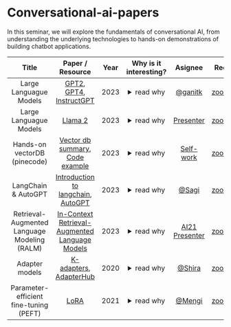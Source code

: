 # Conversational-ai-papers
In this seminar, we will explore the fundamentals of conversational AI, from understanding the underlying technologies to hands-on demonstrations of building chatbot applications.



| Title | Paper / Resource | Year | Why is it interesting? | Asignee | Recording | Slides 
|:---:|:---:|:---:|:---:|:---:|:---:|:---:|
|Large Languague Models|[GPT2](https://d4mucfpksywv.cloudfront.net/better-language-models/language_models_are_unsupervised_multitask_learners.pdf), [GPT4](https://arxiv.org/pdf/2303.08774.pdf), [InstructGPT](https://arxiv.org/pdf/2203.02155.pdf)| 2023 | <details><summary>read why</summary> A review of the greatest and latest LLMs.</details> |  [@ganitk]() |[zoom](TBD)(code)|[slides](TBD) |
|Large Languague Models|[Llama 2](https://ai.meta.com/research/publications/llama-2-open-foundation-and-fine-tuned-chat-models/)| 2023 | <details><summary>read why</summary> A review of the greatest and latest LLMs.</details> |  [Presenter]() |[zoom](TBD)(code)|[slides](TBD) |
|Hands-on vectorDB (pinecode)|[Vector db summary](https://www.pinecone.io/learn/vector-database/), [Code example](https://colab.research.google.com/github/pinecone-io/examples/blob/master/generation/gpt4-retrieval-augmentation/gpt-4-langchain-docs.ipynb#scrollTo=p0U9_7Fium8u)| 2023 | <details><summary>read why</summary> A short turtorial of how to use open source libraries to retrive documents. </details> |  [Self-work]() |[zoom](TBD)(code)|[slides](TBD)|
|LangChain & AutoGPT|[Introduction to langchain](https://python.langchain.com/docs/get_started/introduction.html), [AutoGPT](https://autogpt.net/)| 2023 | <details><summary>read why</summary> A turtorial on the latest and greatest apis for conversational ai. </details> |  [@Sagi]() |[zoom](TBD)(code)|[slides](TBD) |
|Retrieval-Augmented Language Modeling (RALM)|[In-Context Retrieval-Augmented Language Models](https://arxiv.org/pdf/2302.00083.pdf)| 2023 | <details><summary>read why</summary> A method for incoporating the retrived documents for the generation process of the LM </details> |  [AI21 Presenter]() |[zoom](TBD)(code)|[slides](TBD) |
|Adapter models|[K-adapters](https://arxiv.org/pdf/2002.01808.pdf), [AdapterHub](https://arxiv.org/pdf/2007.07779.pdf)| 2020 | <details><summary>read why</summary> Model specialization technique which trains only small components on top of the existing model layers.  </details> |  [@Shira]() |[zoom](TBD)(code)|[slides](TBD) |
|Parameter-efficient fine-tuning (PEFT)|[LoRA](https://arxiv.org/pdf/2106.09685.pdf)| 2021 | <details><summary>read why</summary> Fine-tune technique that do not require full model finetuning. The idea behind LoRA is that fine-tuning a foundation model on a downstream task does not require updating all of its parameters. There is a low-dimension matrix that can represent the space of the downstream task with very high accuracy.  </details> |  [@Mengi]() |[zoom](TBD)(code)|[slides](TBD) |
